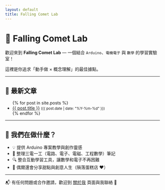 ```yaml
---
layout: default
title: Falling Comet Lab
---
```


# 🌠 Falling Comet Lab

歡迎來到 **Falling Comet Lab** — 一個結合 `Arduino`、`電機電子` 與 `數學` 的學習實驗室！

這裡是你追求「動手做 × 概念理解」的最佳據點。

---

## 🔧 最新文章

<ul>
  {% for post in site.posts %}
    <li>
      <a href="{{ post.url }}">{{ post.title }}</a> <small>({{ post.date | date: "%Y-%m-%d" }})</small>
    </li>
  {% endfor %}
</ul>

---

## 🎯 我們在做什麼？

- 💡 提供 Arduino 專案教學與創作靈感  
- 📘 整理三電一工（電路、電子、電磁、工程數學）筆記  
- 🔍 整合互動學習工具，讓數學和電子不再困難  
- 🧁 偶爾還會分享甜點與創意人生（隕落蛋糕店 ♥）

---

📬 有任何問題或合作邀請，歡迎到 [關於我](/about/) 頁面與我聯絡 🙌

